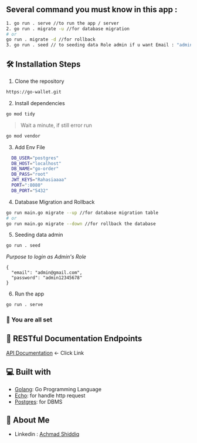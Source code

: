 
## Several command you must know in this app :
```bash
1. go run . serve //to run the app / server
2. go run . migrate -u //for database migration
# or
go run . migrate -d //for rollback
3. go run . seed // to seeding data Role admin if u want Email : "admin@gmail.com" Pass : admin12345678
```

## 🛠️ Installation Steps

1. Clone the repository

```bash
https://go-wallet.git
```

2. Install dependencies

```bash
go mod tidy
```
> Wait a minute, if still error run 

```bash
go mod vendor
```

3. Add Env File

```sh
  DB_USER="postgres"
  DB_HOST="localhost"
  DB_NAME="go-order"
  DB_PASS="root"
  JWT_KEYS="Rahasiaaaa"
  PORT=":8080"
  DB_PORT="5432"
```

4. Database Migration and Rollback

```bash
go run main.go migrate --up //for database migration table
# or
go run main.go migrate --down //for rollback the database
```

5. Seeding data admin

```bash
go run . seed
```
_Purpose to login as Admin's Role_
```
{
  "email": "admin@gmail.com",
  "password": "admin12345678"
}
```

6. Run the app

```bash
go run . serve
```

### 🚀 You are all set

## 🔗 RESTful Documentation Endpoints
[API Documentation](https://documenter.getpostman.com/view/28477373/2sA3e2hA7c) <- Click Link


## 💻 Built with

- [Golang](https://go.dev/): Go Programming Language
- [Echo](https://echo.labstack.com/): for handle http request
- [Postgres](https://www.postgresql.org/): for DBMS


## 🚀 About Me

- Linkedin : [Achmad Shiddiq](https://www.linkedin.com/in/achmad-shiddiq-alimudin/)
